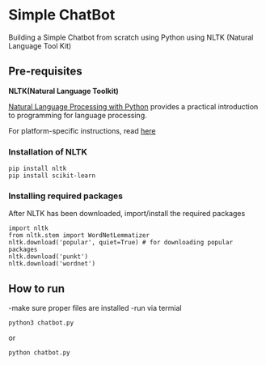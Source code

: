 # Simple ChatBot

Building a Simple Chatbot from scratch using Python using NLTK (Natural Language Tool Kit) <br>

## Pre-requisites

**NLTK(Natural Language Toolkit)**

[Natural Language Processing with Python](http://www.nltk.org/book/) provides a practical introduction to programming for language processing.

For platform-specific instructions, read [here](https://www.nltk.org/install.html)

### Installation of NLTK

```
pip install nltk
pip install scikit-learn
```

### Installing required packages

After NLTK has been downloaded, import/install the required packages

```
import nltk
from nltk.stem import WordNetLemmatizer
nltk.download('popular', quiet=True) # for downloading popular packages
nltk.download('punkt')
nltk.download('wordnet')
```

## How to run

-make sure proper files are installed
-run via termial

```
python3 chatbot.py
```

or

```
python chatbot.py
```
